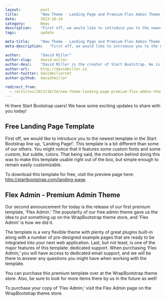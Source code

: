```yaml
---
layout:			post
title:			"New Theme - Landing Page and Premium Flex Admin Theme Launched!"
date:			2013-10-24
category:		News
description:	"First off, we would like to introduce you to the newest template..."
tags:			update

meta-title:		"New Theme - Landing Page and Premium Flex Admin Theme Launched!"
meta-description:	"First off, we would like to introduce you to the newest template..."

author:			"David Miller"
author-slug:	david-miller
author-desc:	"David Miller is the creator of Start Bootstrap. He is a front end web designer and developer working out of sunny Orlando, Florida."
author-url:		http://davidmiller.io
author-twitter:	davidmillerskt
author-github:	davidtmiller

redirect_from:
  - /articles/2013/10/24/new-theme-landing-page-premium-flex-admin-theme-launched/
---
```


Hi there Start Bootstrap users! We have some exciting updates to share with you today!

## Free Landing Page Template

First off, we would like to introduce you to the newest template in the Start Bootstrap line up, ‘Landing Page!’. This template is a bit different than some of our others. You might notice that it features some custom fonts and some custom, but subtle, colors. That being said, the motivation behind doing this was to make this template usable right out of the box, but simple enough to remain easily customizable.

To download this template for free, visit the preview page here: <http://startbootstrap.com/landing-page>.

## Flex Admin - Premium Admin Theme

Our second announcement for today is the release of our first premium template, 'Flex Admin.’ The popularity of our free admin theme gave us the idea to put something up on the WrapBootstrap theme store, and 'Flex Admin’ is how we did it.

The template is a very flexible theme with plenty of great plugins built-in along with a number of pre-designed example pages that are ready to be integrated into your next web application. Last, but not least, is one of the major features of this template: dedicated support. When purchasing 'Flex Admin,’ you will have access to dedicated email support, and we will be there to answer any questions you might have when working with the template.

You can purchase this premium template over at the WrapBootstrap theme store. Also, be sure to look for more items there by us in the future as well!

To purchase your copy of 'Flex Admin,’ visit the Flex Admin page on the WrapBootstrap theme store.

